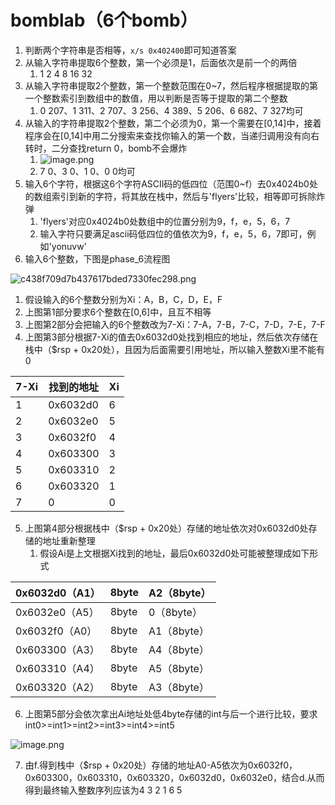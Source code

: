 # bomblab（6个bomb）
1. 判断两个字符串是否相等，`x/s 0x402400`即可知道答案
2. 从输入字符串提取6个整数，第一个必须是1，后面依次是前一个的两倍
   1. 1 2 4 8 16 32
3. 从输入字符串提取2个整数，第一个整数范围在0~7，然后程序根据提取的第一个整数索引到数组中的数值，用以判断是否等于提取的第二个整数
   1. 0  207、1  311、2  707、3  256、4  389、5  206、6  682、7  327均可
4. 从输入的字符串提取2个整数，第二个必须为0，第一个需要在[0,14]中，接着程序会在[0,14]中用二分搜索来查找你输入的第一个数，当递归调用没有向右转时，二分查找return 0，bomb不会爆炸
   1. ![image.png](https://cdn.nlark.com/yuque/0/2023/png/1357696/1677766599536-db48e8fa-ef5c-47ee-af00-8a403f52d440.png#averageHue=%23b1a89e&clientId=u80a5d2e9-865b-4&from=paste&height=425&id=NItQ4&name=image.png&originHeight=425&originWidth=561&originalType=binary&ratio=1&rotation=0&showTitle=false&size=193935&status=done&style=none&taskId=ufa605bed-c3a6-4c2f-8e27-e4a981e3717&title=&width=561)
   2. 7  0、3  0、1  0、0  0均可
5. 输入6个字符，根据这6个字符ASCII码的低四位（范围0~f）去0x4024b0处的数组索引到新的字符，将其放在栈中，然后与'flyers'比较，相等即可拆除炸弹
   1. 'flyers'对应0x4024b0处数组中的位置分别为9，f，e，5，6，7
   2. 输入字符只要满足ascii码低四位的值依次为9，f，e，5，6，7即可，例如'yonuvw'
6. 输入6个整数，下图是phase_6流程图

![c438f709d7b437617bded7330fec298.png](https://cdn.nlark.com/yuque/0/2023/png/1357696/1677814614263-1c5c81f7-b092-4fbb-87da-2908478da623.png#averageHue=%23fdfdfc&clientId=u21eb4715-b344-4&from=paste&height=2772&id=fOVGq&name=c438f709d7b437617bded7330fec298.png&originHeight=2772&originWidth=4250&originalType=binary&ratio=1&rotation=0&showTitle=false&size=652328&status=done&style=none&taskId=ub0e20def-1e00-4c2f-ab5b-b15d8290add&title=&width=4250)

   1. 假设输入的6个整数分别为Xi：A，B，C，D，E，F
   2. 上图第1部分要求6个整数在[0,6]中，且互不相等
   3. 上图第2部分会把输入的6个整数改为7-Xi：7-A，7-B，7-C，7-D，7-E，7-F
   4. 上图第3部分根据7-Xi的值去0x6032d0处找到相应的地址，然后依次存储在栈中（$rsp + 0x20处），且因为后面需要引用地址，所以输入整数Xi里不能有0

| 7-Xi | 找到的地址 | Xi |
| --- | --- | --- |
| 1 | 0x6032d0 | 6 |
| 2 | 0x6032e0 | 5 |
| 3 | 0x6032f0 | 4 |
| 4 | 0x603300 | 3 |
| 5 | 0x603310 | 2 |
| 6 | 0x603320 | 1 |
| 7 | 0 | 0 |

   5. 上图第4部分根据栈中（$rsp + 0x20处）存储的地址依次对0x6032d0处存储的地址重新整理
      1. 假设Ai是上文根据Xi找到的地址，最后0x6032d0处可能被整理成如下形式

| 0x6032d0（A1） | 8byte | A2（8byte） |
| --- | --- | --- |
| 0x6032e0（A5） | 8byte | 0（8byte） |
| 0x6032f0（A0） | 8byte | A1（8byte） |
| 0x603300（A3） | 8byte | A4（8byte） |
| 0x603310（A4） | 8byte | A5（8byte） |
| 0x603320（A2） | 8byte | A3（8byte） |

   6. 上图第5部分会依次拿出Ai地址处低4byte存储的int与后一个进行比较，要求int0>=int1>=int2>=int3>=int4>=int5

![image.png](https://cdn.nlark.com/yuque/0/2023/png/1357696/1677818783083-d2a8bb39-a465-4c7f-a1f2-43c4c9d57a74.png#averageHue=%23120e08&clientId=ub1ce67a9-cf41-4&from=paste&height=144&id=u60974021&name=image.png&originHeight=144&originWidth=704&originalType=binary&ratio=1&rotation=0&showTitle=false&size=16017&status=done&style=none&taskId=u7418c411-d30f-425e-a9a7-6c5172bcb76&title=&width=704)

   7. 由f.得到栈中（$rsp + 0x20处）存储的地址A0-A5依次为0x6032f0，0x603300，0x603310，0x603320，0x6032d0，0x6032e0，结合d.从而得到最终输入整数序列应该为4  3  2  1  6  5





